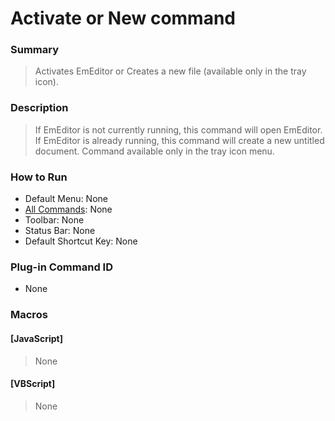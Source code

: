 # Activate or New command

### Summary

> Activates EmEditor or Creates a new file (available only in the tray icon).

### Description

> If EmEditor is not currently running, this command will open EmEditor. If EmEditor is already running, this command will create a new untitled document. Command available only in the tray icon
> menu.

### How to Run

- Default Menu: None
- [All Commands](../tools/all_commands): None
- Toolbar: None
- Status Bar: None
- Default Shortcut Key: None

### Plug-in Command ID

- None

### Macros

#### \[JavaScript\]

> None

#### \[VBScript\]

> None
